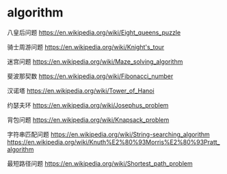 # algorithm

八皇后问题
https://en.wikipedia.org/wiki/Eight_queens_puzzle
<br>

骑士周游问题
https://en.wikipedia.org/wiki/Knight's_tour 
<br>

迷宫问题
https://en.wikipedia.org/wiki/Maze_solving_algorithm
<br>

斐波那契数
https://en.wikipedia.org/wiki/Fibonacci_number
<br>

汉诺塔
https://en.wikipedia.org/wiki/Tower_of_Hanoi
<br>

约瑟夫环
https://en.wikipedia.org/wiki/Josephus_problem
<br>

背包问题
https://en.wikipedia.org/wiki/Knapsack_problem
<br>

字符串匹配问题
https://en.wikipedia.org/wiki/String-searching_algorithm
https://en.wikipedia.org/wiki/Knuth%E2%80%93Morris%E2%80%93Pratt_algorithm
<br>

最短路径问题
https://en.wikipedia.org/wiki/Shortest_path_problem
<br>
